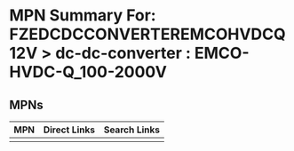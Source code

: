 



# MPN Summary For: FZEDCDCCONVERTEREMCOHVDCQ12V > dc-dc-converter : EMCO-HVDC-Q_100-2000V

## MPNs
  

|MPN|Direct Links|Search Links|
| :--- | :--- | :--- |
||||
